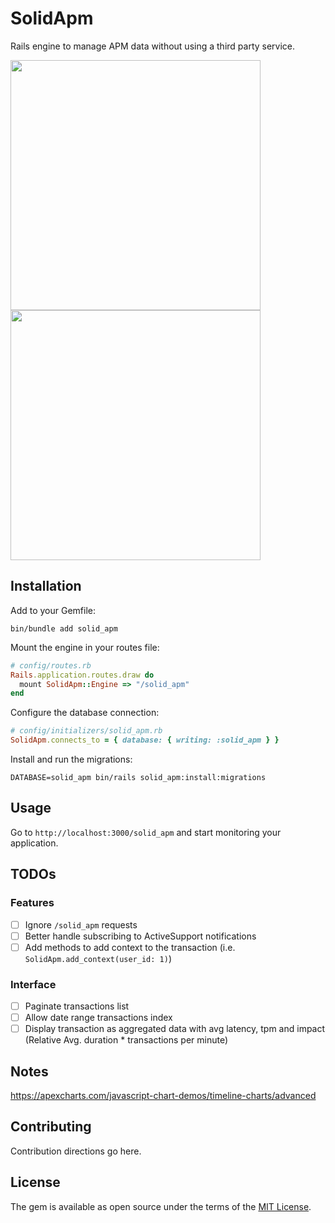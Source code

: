 # SolidApm
Rails engine to manage APM data without using a third party service.

<img src="https://github.com/Bhacaz/solid_apm/assets/7858787/b83a4768-dbff-4c1c-8972-4b9db1092c99" width="400px">
<img src="https://github.com/Bhacaz/solid_apm/assets/7858787/87696866-1fb3-46d6-91ae-0137cc7da578" width="400px">


## Installation

Add to your Gemfile:

```shell
bin/bundle add solid_apm
```

Mount the engine in your routes file:
```ruby
# config/routes.rb
Rails.application.routes.draw do
  mount SolidApm::Engine => "/solid_apm"
end
```

Configure the database connection:
```ruby
# config/initializers/solid_apm.rb
SolidApm.connects_to = { database: { writing: :solid_apm } }
```

Install and run the migrations:
```shell
DATABASE=solid_apm bin/rails solid_apm:install:migrations
```

## Usage

Go to `http://localhost:3000/solid_apm` and start monitoring your application.

## TODOs

### Features

- [ ] Ignore `/solid_apm` requests
- [ ] Better handle subscribing to ActiveSupport notifications
- [ ] Add methods to add context to the transaction (i.e. `SolidApm.add_context(user_id: 1)`)

### Interface

- [ ] Paginate transactions list
- [ ] Allow date range transactions index
- [ ] Display transaction as aggregated data with avg latency, tpm and impact (Relative Avg. duration * transactions per minute)

## Notes

https://apexcharts.com/javascript-chart-demos/timeline-charts/advanced

## Contributing
Contribution directions go here.

## License
The gem is available as open source under the terms of the [MIT License](https://opensource.org/licenses/MIT).
